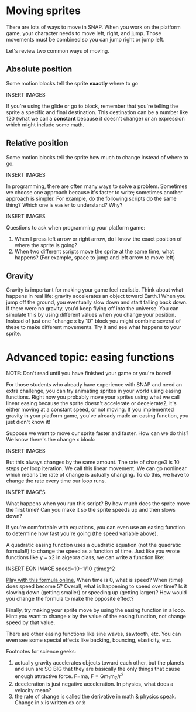 # Moving sprites

There are lots of ways to move in SNAP. When you work on the platform game, your character needs to move left, right, and jump. 
Those movements must be combined so you can jump right or jump left.

Let's review two common ways of moving.

## Absolute position
Some motion blocks tell the sprite **exactly** where to go

INSERT IMAGES

If you're using the glide or go to block, remember that you're telling the sprite a specific and final destination. 
This destination can be a number like 120 (what we call a **constant** because it doesn't change) or an expression which 
might include some math.

## Relative position
Some motion blocks tell the sprite how much to change instead of where to go.

INSERT IMAGES

In programming, there are often many ways to solve a problem. Sometimes we choose one approach because it's faster to write; 
sometimes another approach is simpler. For example, do the following scripts do the same thing? Which one is easier to understand?
Why?

INSERT IMAGES

Questions to ask when programming your platform game:

1. When I press left arrow or right arrow, do I know the exact position of where the sprite is going?
2. When two different scripts move the sprite at the same time, what happens? (For example, space to jump and left arrow to move left)

## Gravity
Gravity is important for making your game feel realistic. Think about what happens in real life: gravity accelerates 
an object toward Earth.1  When you jump off the ground, you eventually slow down and start falling back down. 
If there were no gravity, you'd keep flying off into the universe. You can simulate this by using different values 
when you change your position. Instead of just one "change x by 10" block you might combine several of these to make 
different movements. Try it and see what happens to your sprite.

# Advanced topic: easing functions
NOTE: Don't read until you have finished your game or you're bored!

For those students who already have experience with SNAP and need an extra challenge, you can try animating sprites in your 
world using easing functions. Right now you probably move your sprites using what we call linear easing because the sprite 
doesn't accelerate or decelerate2, it's either moving at a constant speed, or not moving. If you implemented gravity in your 
platform game, you've already made an easing function, you just didn't know it! 

Suppose we want to move our sprite faster and faster. How can we do this? We know there's the change x block:

INSERT IMAGES

But this always changes by the same amount. The rate of change3 is 10 steps per loop iteration. We call this linear movement. We can go nonlinear which means the rate of change is actually changing. To do this, we have to change the rate every time our loop runs.

INSERT IMAGES

What happens when you run this script? By how much does the sprite move the first time? Can you make it so the sprite speeds up and then slows down?

If you're comfortable with equations, you can even use an easing function to determine how fast you're going (the speed variable above). 

A quadratic easing function uses a quadratic equation (not the quadratic formula!!)  to change the speed as a function of time. Just like you wrote functions like y = x2 in algebra class, we can write a function like:

INSERT EQN IMAGE
speed=10−1/10 〖time〗^2

[Play with this formula online.](http://www.wolframalpha.com/input/?i=plot+s+%3D+10+-+1%2F10+*+t%5E2++when+t+goes+from+0+to+10) When time is 0, what is speed? When (time) does speed become 5? Overall, what is happening to speed over time? Is it slowing down (getting smaller) or speeding up (getting larger)? How would you change the formula to make the opposite effect?

Finally, try making your sprite move by using the easing function in a loop. Hint: you want to change x by the value of the easing function, not change speed by that value.

There are other easing functions like sine waves, sawtooth, etc. You can even see some special effects like backing, bouncing, elasticity, etc.

Footnotes for science geeks:

1. actually gravity accelerates objects toward each other, but the planets and sun are SO BIG that they are basically the only things that cause enough attractive force. F=ma,  F = Gm<sub>1</sub>m<sub>2</sub>/r<sup>2</sup>
2. deceleration is just negative acceleration. In physics, what does a velocity mean?
3. the rate of change is called the derivative in math & physics speak. Change in x is written dx or ẋ

